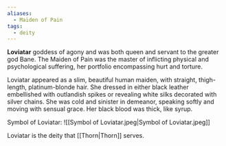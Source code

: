 ```yaml
---
aliases:
  - Maiden of Pain
tags:
  - deity
---
```



**Loviatar** goddess of agony and was both queen and servant to the greater god Bane. The Maiden of Pain was the master of inflicting physical and psychological suffering, her portfolio encompassing hurt and torture.

Loviatar appeared as a slim, beautiful human maiden, with straight, thigh-length, platinum-blonde hair. She dressed in either black leather embellished with outlandish spikes or revealing white silks decorated with silver chains. She was cold and sinister in demeanor, speaking softly and moving with sensual grace. Her black blood was thick, like syrup.

Symbol of Loviatar:
![[Symbol of Loviatar.jpeg|Symbol of Loviatar.jpeg]]

Loviatar is the deity that [[Thorn|Thorn]] serves.
